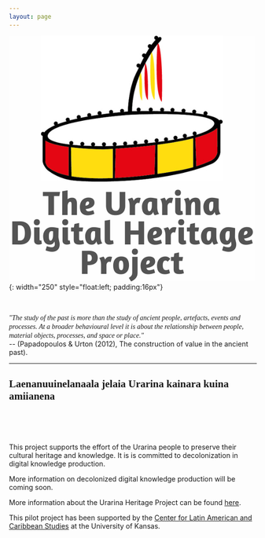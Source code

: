 ```yaml
---
layout: page
---
```




![alt-text-1](assets/logo/Urarina-logo-with-text4.png "Urarina logo"){: width="250" style="float:left; padding:16px"} 
  
&nbsp;
&nbsp;
&nbsp;

<span style="font-family:Papyrus; font-style: italic; flow:right"> "The study of the past is more than the study of ancient people, artefacts, events and processes. At a broader behavioural level it is about the relationship between people, material objects, processes, and space or place."  </span>  
 -- (Papadopoulos & Urton (2012), The construction of value in the ancient past).
&nbsp;

---
<h2 style="font-family: Al Tarikh; size=">Laenanuuinelanaala jelaia Urarina kainara kuina amiianena</h2>
<br><br><br>
  
This project supports the  effort of the Urarina people to preserve their cultural heritage and knowledge. It is is committed to decolonization in digital knowledge production.

More information on decolonized digital knowledge production will be coming soon.

More information about the Urarina Heritage Project can be found [here](pages/about.html).

This pilot project has been supported by the [Center for Latin American and Caribbean Studies](https://clacs.ku.edu/) at the University of Kansas.

